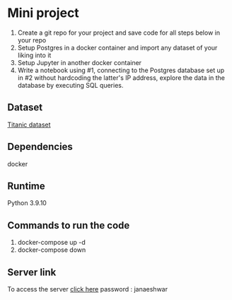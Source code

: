 # Mini project
1. Create a git repo for your project and save code for all steps below in your repo 
2. Setup Postgres in a docker container and import any dataset of your liking into it
3. Setup Jupyter in another docker container
4. Write a notebook using #1, connecting to the Postgres database set up in #2 without hardcoding the latter's IP address, explore the data in the database by executing SQL queries.

## Dataset
[Titanic dataset](http://web.stanford.edu/class/archive/cs/cs109/cs109.1166/problem12.html)

## Dependencies
docker

## Runtime
Python 3.9.10

## Commands to run the code
1. docker-compose up -d 
2. docker-compose down

## Server link
To access the server [click here](http://164.52.219.61:8000/)
password : janaeshwar